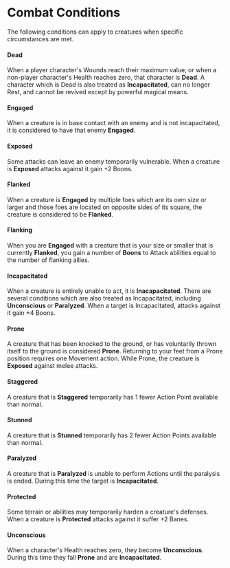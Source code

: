 # Combat Conditions
The following conditions can apply to creatures when specific circumstances are met.

#### Dead
When a player character's Wounds reach their maximum value, or when a non-player character's Health reaches zero, that character is **Dead**. A character which is Dead is also treated as **Incapacitated**, can no longer Rest, and cannot be revived except by powerful magical means.

#### Engaged
When a creature is in base contact with an enemy and is not incapacitated, it is considered to have that enemy **Engaged**.

#### Exposed
Some attacks can leave an enemy temporarily vulnerable. When a creature is **Exposed** attacks against it gain +2 Boons.

#### Flanked
When a creature is **Engaged** by multiple foes which are its own size or larger and those foes are located on opposite sides of its square, the creature is considered to be **Flanked**.

#### Flanking
When you are **Engaged** with a creature that is your size or smaller that is currently **Flanked**, you gain a number of **Boons** to Attack abilities equal to the number of flanking allies.

#### Incapacitated
When a creature is entirely unable to act, it is **Inacapacitated**. There are several conditions which are also treated as Incapacitated, including **Unconscious** or **Paralyzed**. When a target is Incapacitated, attacks against it gain +4 Boons.

#### Prone
A creature that has been knocked to the ground, or has voluntarily thrown itself to the ground is considered **Prone**. Returning to your feet from a Prone position requires one Movement action. While Prone, the creature is **Exposed** against melee attacks.

#### Staggered
A creature that is **Staggered** temporarily has 1 fewer Action Point available than normal.

#### Stunned
A creature that is **Stunned** temporarily has 2 fewer Action Points available than normal.

#### Paralyzed
A creature that is **Paralyzed** is unable to perform Actions until the paralysis is ended. During this time the target is **Incapacitated**.

#### Protected
Some terrain or abilities may temporarily harden a creature's defenses. When a creature is **Protected** attacks against it suffer +2 Banes.

#### Unconscious
When a character's Health reaches zero, they become **Unconscious**. During this time they fall **Prone** and are **Incapacitated**.